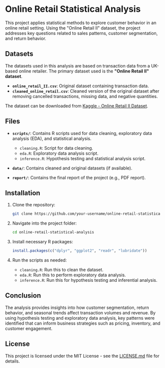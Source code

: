 
# Online Retail Statistical Analysis

This project applies statistical methods to explore customer behavior in an online retail setting. Using the "Online Retail II" dataset, the project addresses key questions related to sales patterns, customer segmentation, and return behavior.

## Datasets

The datasets used in this analysis are based on transaction data from a UK-based online retailer. The primary dataset used is the **"Online Retail II" dataset**. 

- **`online_retail_II.csv`**: Original dataset containing transaction data.
- **`cleaned_online_retail.csv`**: Cleaned version of the original dataset after removing cancelled transactions, missing data, and negative quantities.

The dataset can be downloaded from [Kaggle - Online Retail II Dataset](https://www.kaggle.com/datasets/mashlyn/online-retail-ii-uci).

## Files

- **`scripts/`**: Contains R scripts used for data cleaning, exploratory data analysis (EDA), and statistical analysis.
  - `cleaning.R`: Script for data cleaning.
  - `eda.R`: Exploratory data analysis script.
  - `inference.R`: Hypothesis testing and statistical analysis script.
  
- **`data/`**: Contains cleaned and original datasets (if available).
- **`report/`**: Contains the final report of the project (e.g., PDF report).

## Installation

1. Clone the repository:
   ```bash
   git clone https://github.com/your-username/online-retail-statistical-analysis.git
   ```

2. Navigate into the project folder:
   ```bash
   cd online-retail-statistical-analysis
   ```

3. Install necessary R packages:
   ```R
   install.packages(c("dplyr", "ggplot2", "readr", "lubridate"))
   ```

4. Run the scripts as needed:
   - `cleaning.R`: Run this to clean the dataset.
   - `eda.R`: Run this to perform exploratory data analysis.
   - `inference.R`: Run this for hypothesis testing and inferential analysis.

## Conclusion

The analysis provides insights into how customer segmentation, return behavior, and seasonal trends affect transaction volumes and revenue. By using hypothesis testing and exploratory data analysis, key patterns were identified that can inform business strategies such as pricing, inventory, and customer engagement.

## License

This project is licensed under the MIT License - see the [LICENSE.md](LICENSE.md) file for details.
